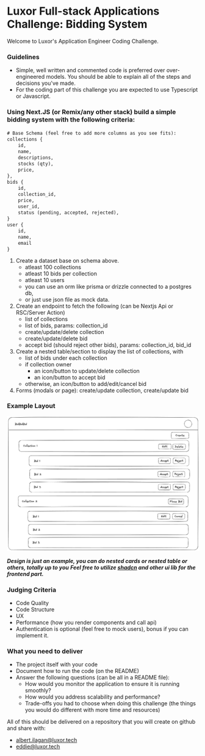 # Luxor Full-stack Applications Challenge: Bidding System

Welcome to Luxor's Application Engineer Coding Challenge.

### Guidelines

- Simple, well written and commented code is preferred over over-engineered models. You should be able to explain all of the steps and decisions you've made.
- For the coding part of this challenge you are expected to use Typescript or Javascript.

### Using Next.JS (or Remix/any other stack) build a simple bidding system with the following criteria:

```
# Base Schema (feel free to add more columns as you see fits):
collections {
    id,
    name,
    descriptions,
    stocks (qty),
    price,
},
bids {
    id,
    collection_id,
    price,
    user_id,
    status (pending, accepted, rejected),
}
user {
    id,
    name,
    email
}
```

1. Create a dataset base on schema above.
   - atleast 100 collections
   - atleast 10 bids per collection
   - atleast 10 users
   - you can use an orm like prisma or drizzle connected to a postgres db,
   - or just use json file as mock data.
2. Create an endpoint to fetch the following (can be Nextjs Api or RSC/Server Action)
   - list of collections
   - list of bids, params: collection_id
   - create/update/delete collection
   - create/update/delete bid
   - accept bid (should reject other bids), params: collection_id, bid_id
3. Create a nested table/section to display the list of collections, with
   - list of bids under each collection
   - if collection owner
     - an icon/button to update/delete collection
     - an icon/button to accept bid
   - otherwise, an icon/button to add/edit/cancel bid
4. Forms (modals or page): create/update collection, create/update bid

### Example Layout

![image](./example-ui.png)

**_Design is just an example, you can do nested cards or nested table or others, totally up to you_**
**_Feel free to utilize [shadcn](ui.shadcn.com) and other ui lib for the frontend part._**

### Judging Criteria

- Code Quality
- Code Structure
- UX
- Performance (how you render components and call api)
- Authentication is optional (feel free to mock users), bonus if you can implement it.

### What you need to deliver

- The project itself with your code
- Document how to run the code (on the README)
- Answer the following questions (can be all in a README file):
  - How would you monitor the application to ensure it is running smoothly?
  - How would you address scalability and performance?
  - Trade-offs you had to choose when doing this challenge (the things you would do different with more time and resources)

All of this should be delivered on a repository that you will create on github and share with:

- albert.ilagan@luxor.tech
- eddie@luxor.tech
